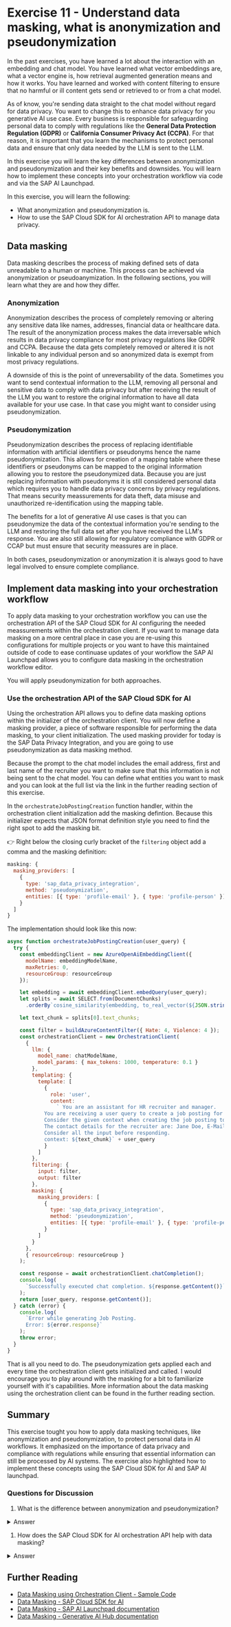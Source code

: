 # Exercise 11 - Understand data masking, what is anonymization and pseudonymization

In the past exercises, you have learned a lot about the interaction with an embedding and chat model. You have learned what vector embeddings are, what a vector engine is, how retrieval augmented generation means and how it works. You have learned and worked with content filtering to ensure that no harmful or ill content gets send or retrieved to or from a chat model.

As of know, you're sending data straight to the chat model without regard for data privacy. You want to change this to enhance data privacy for you generative AI use case. Every business is responsible for safeguarding personal data to comply with regulations like the **General Data Protection Regulation (GDPR)** or **California Consumer Privacy Act (CCPA)**. For that reason, it is important that you learn the mechanisms to protect personal data and ensure that only data needed by the LLM is sent to the LLM.

In this exercise you will learn the key differences between anonymization and pseudonymization and their key benefits and downsides. You will learn how to implement these concepts into your orchestration workflow via code and via the SAP AI Launchpad.

In this exercise, you will learn the following:

- What anonymization and pseudonymization is.
- How to use the SAP Cloud SDK for AI orchestration API to manage data privacy.

## Data masking

Data masking describes the process of making defined sets of data unreadable to a human or machine. This process can be achieved via anonymization or pseudoanymization. In the following sections, you will learn what they are and how they differ.

### Anonymization

Anonymization describes the process of completely removing or altering any sensitive data like names, addresses, financial data or healthcare data. The result of the anonymization process makes the data irreversable which results in data privacy compliance for most privacy regulations like GDPR and CCPA. Because the data gets completely removed or altered it is not linkable to any individual person and so anonymized data is exempt from most privacy regulations.

A downside of this is the point of unreversability of the data. Sometimes you want to send contextual information to the LLM, removing all personal and sensitive data to comply with data privacy but after receiving the result of the LLM you want to restore the original information to have all data available for your use case. In that case you might want to consider using pseudonymization.

### Pseudonymization

Pseudonymization describes the process of replacing identifiable information with artificial identifiers or pseudonyms hence the name pseudonymization. This allows for creation of a mapping table where these identifiers or pseudonyms can be mapped to the original information allowing you to restore the pseudonymized data. Because you are just replacing information with pseudonyms it is still considered personal data which requires you to handle data privacy concerns by privacy regulations. That means security meassurements for data theft, data misuse and unauthorized re-identification using the mapping table.

The benefits for a lot of generative AI use cases is that you can pseudonymize the data of the contextual information you're sending to the LLM and restoring the full data set after you have received the LLM's response. You are also still allowing for regulatory compliance with GDPR or CCAP but must ensure that security meassures are in place.

In both cases, pseudonymization or anonymization it is always good to have legal involved to ensure complete compliance.

## Implement data masking into your orchestration workflow

To apply data masking to your orchestration workflow you can use the orchestration API of the SAP Cloud SDK for AI configuring the needed meassurements within the orchestration client. If you want to manage data masking on a more central place in case you are re-using this configurations for multiple projects or you want to have this maintained outside of code to ease continuase updates of your workflow the SAP AI Launchpad allows you to configure data masking in the orchestration workflow editor.

You will apply pseudonymization for both approaches.

### Use the orchestration API of the SAP Cloud SDK for AI

Using the orchestration API allows you to define data masking options within the initializer of the orchestration client. You will now define a masking provider, a piece of software responsible for performing the data masking, to your client initialization. The used masking provider for today is the SAP Data Privacy Integration, and you are going to use pseudonymization as data masking method.

Because the prompt to the chat model includes the email address, first and last name of the recruiter you want to make sure that this information is not being sent to the chat model. You can define what entities you want to mask and you can look at the full list via the link in the further reading section of this exercise.

In the `orchestrateJobPostingCreation` function handler, within the orchestration client initialization add the masking defintion. Because this initializer expects that JSON format definition style you need to find the right spot to add the masking bit.

👉 Right below the closing curly bracket of the `filtering` object add a comma and the masking definition:

```JavaScript
masking: {
  masking_providers: [
    {
      type: 'sap_data_privacy_integration',
      method: 'pseudonymization',
      entities: [{ type: 'profile-email' }, { type: 'profile-person' }]
    }
  ]
}
```

The implementation should look like this now:

```JavaScript
async function orchestrateJobPostingCreation(user_query) {
  try {
    const embeddingClient = new AzureOpenAiEmbeddingClient({
      modelName: embeddingModelName,
      maxRetries: 0,
      resourceGroup: resourceGroup
    });

    let embedding = await embeddingClient.embedQuery(user_query);
    let splits = await SELECT.from(DocumentChunks)
      .orderBy`cosine_similarity(embedding, to_real_vector(${JSON.stringify(embedding)})) DESC`;

    let text_chunk = splits[0].text_chunks;

    const filter = buildAzureContentFilter({ Hate: 4, Violence: 4 });
    const orchestrationClient = new OrchestrationClient(
      {
        llm: {
          model_name: chatModelName,
          model_params: { max_tokens: 1000, temperature: 0.1 }
        },
        templating: {
          template: [
            {
              role: 'user',
              content:
                ` You are an assistant for HR recruiter and manager.
            You are receiving a user query to create a job posting for new hires.
            Consider the given context when creating the job posting to include company relevant information like pay range and employee benefits.
            The contact details for the recruiter are: Jane Doe, E-Mail: jane.doe@company.com .
            Consider all the input before responding.
            context: ${text_chunk}` + user_query
            }
          ]
        },
        filtering: {
          input: filter,
          output: filter
        },
        masking: {
          masking_providers: [
            {
              type: 'sap_data_privacy_integration',
              method: 'pseudonymization',
              entities: [{ type: 'profile-email' }, { type: 'profile-person' }]
            }
          ]
        }
      },
      { resourceGroup: resourceGroup }
    );

    const response = await orchestrationClient.chatCompletion();
    console.log(
      `Successfully executed chat completion. ${response.getContent()}`
    );
    return [user_query, response.getContent()];
  } catch (error) {
    console.log(
      `Error while generating Job Posting.
      Error: ${error.response}`
    );
    throw error;
  }
}
```

That is all you need to do. The pseudonymization gets applied each and every time the orchestration client gets initialized and called. I would encourage you to play around with the masking for a bit to familiarize yourself with it's capabilities.
More information about the data masking using the orchestration client can be found in the further reading section.

## Summary

This exercise tought you how to apply data masking techniques, like anonymization and pseudonymization, to protect personal data in AI workflows. It emphasized on the importance of data privacy and compliance with regulations while ensuring that essential information can still be processed by AI systems. The exercise also highlighted how to implement these concepts using the SAP Cloud SDK for AI and SAP AI launchpad.

### Questions for Discussion

1. What is the difference between anonymization and pseudonymization?

<details><summary>Answer</summary>
Anonymization is the process of completely removing or altering sensitive data, making it irreversible and unlinkable to any individual. This ensures compliance with privacy regulations like GDPR. The downside is that the data becomes irreversible, and you cannot restore the original information.
Pseudonymization, on the other hand, involves replacing identifiable information with artificial identifiers or pseudonyms. This allows you to map the pseudonyms back to the original data, ensuring that the information can still be restored if needed. However, pseudonymized data is still considered personal data and requires additional security measures.

</details>

1. How does the SAP Cloud SDK for AI orchestration API help with data masking?

<details><summary>Answer</summary>
The SAP Cloud SDK for AI orchestration API allows you to integrate data masking into your AI workflows by configuring the orchestration client to use a masking provider. In the exercise, pseudonymization is applied through the `sap_data_privacy_integration` masking provider, which replaces sensitive information like emails and names with pseudonyms before sending the data to the chat model. This ensures that personal data is not exposed to the model, while still allowing essential contextual information to be used.
</details>

## Further Reading

- [Data Masking using Orchestration Client - Sample Code](https://github.com/SAP/ai-sdk-js/blob/f0d290f76b4abb813088f50bedf18a8a4e97187f/sample-code/src/orchestration.ts#L231)
- [Data Masking - SAP Cloud SDK for AI](https://github.com/SAP/ai-sdk-js/blob/main/packages/orchestration/README.md#data-masking)
- [Data Masking - SAP AI Launchpad documentation](https://help.sap.com/docs/ai-launchpad/sap-ai-launchpad/data-masking?locale=en-US&q=data+masking)
- [Data Masking - Generative AI Hub documentation](https://help.sap.com/docs/sap-ai-core/sap-ai-core-service-guide/data-masking?locale=en-US&q=data+masking)